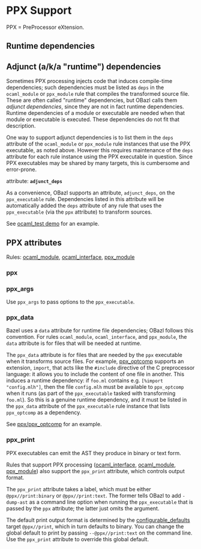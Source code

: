 # PPX Support

PPX = PreProcessor eXtension.

## <a name="runtime-deps">Runtime dependencies</a>

## <a id="adjunct_deps" name="adjunct_deps">Adjunct (a/k/a "runtime") dependencies</a>

Sometimes PPX processing injects code that induces compile-time
dependencies; such dependencies must be listed as `deps` in the
`ocaml_module` or `ppx_module` rule that compiles the transformed
source file. These are often called "runtime" dependencies, but OBazl
calls them _adjunct dependencies_, since they are not in fact runtime
dependencies. Runtime dependencies of a module or executable are
needed when that module or executable is executed. These dependencies
do not fit that description.

One way to support adjunct dependencies is to list them in the `deps`
attribute of the `ocaml_module` or `ppx_module` rule instances that
use the PPX executable, as noted above. However this requires
maintenance of the `deps` attribute for each rule instance using the
PPX executable in question. Since PPX executables may be shared by
many targets, this is cumbersome and error-prone.

attribute: **`adjunct_deps`**

As a convenience, OBazl supports an attribute, `adjunct_deps`, on the
`ppx_executable` rule. Dependencies listed in this attribute will be
automatically added the `deps` attribute of any rule that uses the
`ppx_executable` (via the `ppx` attribute) to transform sources.

See
[ocaml_test demo](https://github.com/obazl/dev_obazl/tree/main/demos/rules/ocaml_test) for an example.

## <a name="ppx-attrs">PPX attributes</a>

Rules:  [ocaml_module](../refman/rules_ocaml.md#ocaml_module), [ocaml_interface](../refman/ocaml_rules.md#ocaml_interface), [ppx_module](../refman/rules_ppx.md#ppx_module)

### <a name="ppx">ppx</a>

### <a name="ppx_args">ppx_args</a>

Use `ppx_args` to pass options to the `ppx_executable`.

### <a name="ppx_data">ppx_data</a>

Bazel uses a `data` attribute for runtime file dependencies; OBazl
follows this convention. For rules `ocaml_module`, `ocaml_interface`,
and `ppx_module`, the `data` attribute is for files that will be
needed at runtime.

The `ppx_data` attribute is for files that are needed by the `ppx`
executable when it transforms source files. For example,
[ppx_optcomp]() supports an extension, `import`, that acts like
the `#include` directive of the C preprocessor language: it allows you
to include the content of one file in another. This induces a runtime
dependency: if `foo.ml` contains e.g. `[%import "config.mlh"]`, then
the file `config.mlh` must be available to `ppx_optcomp` when it runs
(as part of the `ppx_executable` tasked with transforming `foo.ml`).
So this is a genuine runtime dependency, and it must be listed in the
`ppx_data` attribute of the `ppx_executable` rule instance that lists
`ppx_optcomp` as a dependency.

See [ppx/ppx_optcomp](https://github.com/obazl/dev_obazl/blob/c0f01d6ae66ecdebbbfac687120ef734886542d4/demos/ppx/ppx_optcomp/BUILD.bazel#L27) for an example.

### <a name="ppx_print">ppx_print</a>

PPX executables can emit the AST they produce in binary or text form.

Rules that support PPX processing
([ocaml_interface](../refman/rules_ocaml.md#ocaml_interface),
[ocaml_module](../refman/rules_ocaml.md#ocaml_module),
[ppx_module](../refman/rules_ppx.md#ppx_module)) also support the
`ppx_print` attribute, which controls output format.

The `ppx_print` attribute takes a label, which must be either
`@ppx//print:binary` or `@ppx//print:text`. The former tells OBazl to
add `-dump-ast` as a command line option when running the
`ppx_executable` that is passed by the `ppx` attribute; the latter
just omits the argument.

The default print output format is determined by the
[configurable_defaults](configurable_defaults.md) target
`@ppx//print`, which in turn defaults to binary. You can change the
global default to print by passing `--@ppx//print:text` on the command
line. Use the `ppx_print` attribute to override this global default.